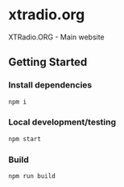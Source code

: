 # xtradio.org
XTRadio.ORG - Main website


## Getting Started

### Install dependencies

```bash
npm i
```
### Local development/testing

```bash
npm start
```

### Build

```bash
npm run build
```